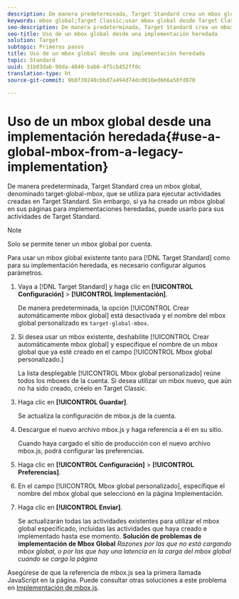 ```yaml
---
description: De manera predeterminada, Target Standard crea un mbox global, denominado target-global-mbox, que se utiliza para ejecutar actividades creadas en Target Standard. Sin embargo, si ya ha creado un mbox global en sus páginas para implementaciones heredadas, puede usarlo para sus actividades de Target Standard.
keywords: mbox global;Target Classic;usar mbox global desde Target Classic
seo-description: De manera predeterminada, Target Standard crea un mbox global, denominado target-global-mbox, que se utiliza para ejecutar actividades creadas en Target Standard. Sin embargo, si ya ha creado un mbox global en sus páginas para implementaciones heredadas, puede usarlo para sus actividades de Target Standard.
seo-title: Uso de un mbox global desde una implementación heredada
solution: Target
subtopic: Primeros pasos
title: Uso de un mbox global desde una implementación heredada
topic: Standard
uuid: 31b03dab-99da-4040-bab6-4f5cb452ffdc
translation-type: ht
source-git-commit: 9b8f39240cbbd7a494d74dc0016ed666a58fd870

---
```



# Uso de un mbox global desde una implementación heredada{#use-a-global-mbox-from-a-legacy-implementation}

De manera predeterminada, Target Standard crea un mbox global, denominado target-global-mbox, que se utiliza para ejecutar actividades creadas en Target Standard. Sin embargo, si ya ha creado un mbox global en sus páginas para implementaciones heredadas, puede usarlo para sus actividades de Target Standard.

>[!NOTE]
>
>Solo se permite tener un mbox global por cuenta.

Para usar un mbox global existente tanto para [!DNL Target Standard] como para su implementación heredada, es necesario configurar algunos parámetros.

1. Vaya a [!DNL Target Standard] y haga clic en **[!UICONTROL Configuración]** &gt; **[!UICONTROL Implementación]**.

   De manera predeterminada, la opción [!UICONTROL Crear automáticamente mbox global] está desactivada y el nombre del mbox global personalizado es `target-global-mbox`.
1. Si desea usar un mbox existente, deshabilite [!UICONTROL Crear automáticamente mbox global] y especifique el nombre de un mbox global que ya esté creado en el campo [!UICONTROL Mbox global personalizado.]

   La lista desplegable [!UICONTROL Mbox global personalizado] reúne todos los mboxes de la cuenta. Si desea utilizar un mbox nuevo, que aún no ha sido creado, créelo en Target Classic.
1. Haga clic en **[!UICONTROL Guardar]**.

   Se actualiza la configuración de mbox.js de la cuenta.
1. Descargue el nuevo archivo mbox.js y haga referencia a él en su sitio.

   Cuando haya cargado el sitio de producción con el nuevo archivo mbox.js, podrá configurar las preferencias.
1. Haga clic en **[!UICONTROL Configuración]** &gt; **[!UICONTROL Preferencias]**.
1. En el campo [!UICONTROL Mbox global personalizado], especifique el nombre del mbox global que seleccionó en la página Implementación.
1. Haga clic en **[!UICONTROL Enviar]**.

   Se actualizarán todas las actividades existentes para utilizar el mbox global especificado, incluidas las actividades que haya creado e implementado hasta ese momento.
   **Solución de problemas de implementación de Mbox Global** *Razones por las que no está cargando mbox global, o por las que hay una latencia en la carga del mbox global cuando se carga la página*

Asegúrese de que la referencia de mbox.js sea la primera llamada JavaScript en la página. Puede consultar otras soluciones a este problema en  [Implementación de mbox.js](../../../../c-implementing-target/c-implementing-target-for-client-side-web/t-mbox-download/mbox-download.md#task_4EAE26BB84FD4E1D858F411AEDF4B420).
